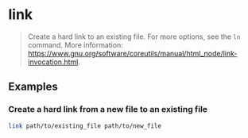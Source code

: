 # link

> Create a hard link to an existing file. For more options, see the `ln` command. More information: <https://www.gnu.org/software/coreutils/manual/html_node/link-invocation.html>.

## Examples

### Create a hard link from a new file to an existing file

```bash
link path/to/existing_file path/to/new_file
```
